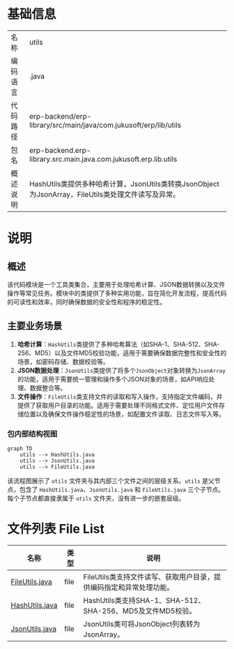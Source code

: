 # 基础信息

|      |      |
|------|------|
| 名称 | utils |
| 编码语言 | .java |
| 代码路径 | erp-backend/erp-library/src/main/java/com.jukusoft/erp/lib/utils |
| 包名 | erp-backend.erp-library.src.main.java.com.jukusoft.erp.lib.utils |
| 概述说明 | HashUtils类提供多种哈希计算，JsonUtils类转换JsonObject为JsonArray，FileUtils类处理文件读写及异常。 |

# 说明

## 概述
该代码模块是一个工具类集合，主要用于处理哈希计算、JSON数据转换以及文件操作等常见任务。模块中的类提供了多种实用功能，旨在简化开发流程，提高代码的可读性和效率，同时确保数据的安全性和程序的稳定性。

## 主要业务场景
1. **哈希计算**：`HashUtils`类提供了多种哈希算法（如SHA-1、SHA-512、SHA-256、MD5）以及文件MD5校验功能，适用于需要确保数据完整性和安全性的场景，如密码存储、数据校验等。
2. **JSON数据处理**：`JsonUtils`类提供了将多个`JsonObject`对象转换为`JsonArray`的功能，适用于需要统一管理和操作多个JSON对象的场景，如API响应处理、数据整合等。
3. **文件操作**：`FileUtils`类支持文件的读取和写入操作，支持指定文件编码，并提供了获取用户目录的功能。适用于需要处理不同格式文件、定位用户文件存储位置以及确保文件操作稳定性的场景，如配置文件读取、日志文件写入等。


### 包内部结构视图

```mermaid
graph TD
    utils --> HashUtils.java
    utils --> JsonUtils.java
    utils --> FileUtils.java
```

该流程图展示了 `utils` 文件夹与其内部三个文件之间的层级关系。`utils` 是父节点，包含了 `HashUtils.java`、`JsonUtils.java` 和 `FileUtils.java` 三个子节点。每个子节点都直接隶属于 `utils` 文件夹，没有进一步的嵌套层级。

# 文件列表 File List

| 名称   | 类型  | 说明 |
|-------|------|-------------|
| [FileUtils.java](FileUtils.md) | file | FileUtils类支持文件读写、获取用户目录，提供编码指定和异常处理功能。 |
| [HashUtils.java](HashUtils.md) | file | HashUtils类支持SHA-1、SHA-512、SHA-256、MD5及文件MD5校验。 |
| [JsonUtils.java](JsonUtils.md) | file | JsonUtils类可将JsonObject列表转为JsonArray。 |


